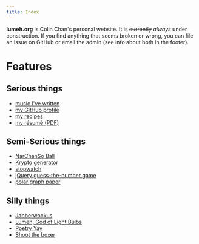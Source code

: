 ```yaml
---
title: Index
---
```


**lumeh.org** is Colin Chan's personal website.  It is ~~currently~~ *always*
under construction. If you find anything that seems broken or wrong, you can
file an issue on GitHub or email the admin (see info about both in the footer).

# Features

## Serious things

*   [music I've written](/music/)
*   [my GitHub profile](https://github.com/kalgynirae/)
*   [my recipes](/recipes/)
*   [my résumé (PDF)](/docs/resume-20170228.pdf)

## Semi-Serious things

*   [NarChanSo Ball](/wiki/games/narchanso-ball/)
*   [Krypto generator](/tools/krypto-generator/)
*   [stopwatch](/tools/stopwatch/)
*   [jQuery guess-the-number game](/guess/)
*   [polar graph paper](/media/polar%20graph%20paper.pdf)

## Silly things

*   [Jabberwockus](/poetry/jabberwockus/)
*   [Lumeh, God of Light Bulbs](/poetry/lumeh-god-of-light-bulbs/)
*   [Poetry Yay](/poetry/poetry-yay/)
*   [Shoot the boxer](/boxer/)

